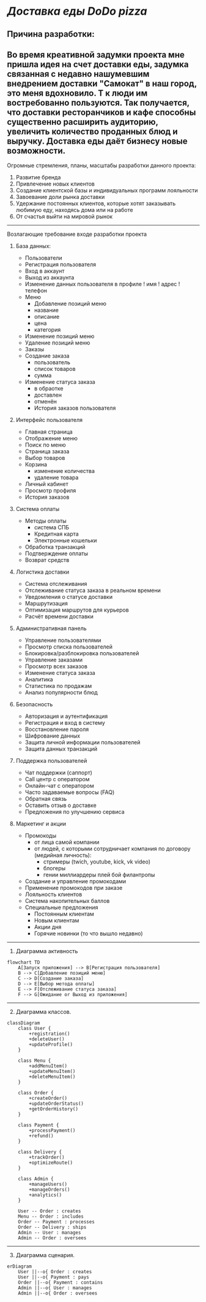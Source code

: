 ***Доставка еды DoDo pizza***
========================

Причина разработки: 
-
Во время креативной задумки проекта мне пришла идея на счет доставки еды, задумка связанная с недавно нашумевшим внедрением доставки "Самокат" в наш город, это меня вдохновило. Т к люди им востребованно пользуются. Так получается, что доставки ресторанчиков и кафе способны существенно расширить аудиторию, увеличить количество проданных блюд и выручку. Доставка еды даёт бизнесу новые возможности. 
-------------------------

Огромные стремления, планы, масштабы разработки данного проекта:  
1) Развитие бренда  
2) Привлечение новых клиентов  
3) Создание клиентской базы и индивидуальных программ лояльности  
4) Завоевание доли рынка доставки  
5) Удержание постоянных клиентов, которые хотят заказывать любимую еду, находясь дома или на работе  
6) От счастья выйти на мировой рынок  
-------------------------
Возлагающие требование входе разработки проекта  
1. База данных:  
     - Пользователи  
     - Регистрация пользователя  
     - Вход в аккаунт  
     - Выход из аккаунта  
     - Изменение данных пользователя в профиле
        ! имя
        !  адрес
        !  телефон
     - Меню  
        -  Добавление позиций меню
        -  название
        -  описание
        -  цена
        -  категория  
     - Изменение позиций меню  
     - Удаление позиций меню 
     - Заказы  
     - Создание заказа
        -  пользователь
        -  список товаров
        -  сумма  
     - Изменение статуса заказа
        -  в обраотке
        -  доставлен
        -  отменён  
        -  История заказов пользователя  

2. Интерфейс пользователя  
     - Главная страница  
     - Отображение меню  
     - Поиск по меню
     - Страница заказа  
     - Выбор товаров  
     - Корзина
        -  изменение количества
        -  удаление товара  
     - Личный кабинет  
     - Просмотр профиля  
     - История заказов  

3. Система оплаты  
     - Методы оплаты
        -  система СПБ
        -  Кредитная карта  
        -  Электронные кошельки  
     - Обработка транзакций  
     - Подтверждение оплаты  
     - Возврат средств  

4. Логистика доставки  
     - Система отслеживания  
     - Отслеживание статуса заказа в реальном времени  
     - Уведомления о статусе доставки  
     - Маршрутизация  
     - Оптимизация маршрутов для курьеров  
     - Расчёт времени доставки  

5. Административная панель  
     - Управление пользователями  
     - Просмотр списка пользователей  
     - Блокировка/разблокировка пользователей  
     - Управление заказами  
     - Просмотр всех заказов  
     - Изменение статуса заказа  
     - Аналитика  
     - Статистика по продажам  
     - Анализ популярности блюд  

6. Безопасность  
     - Авторизация и аутентификация  
     - Регистрация и вход в систему  
     - Восстановление пароля  
     - Шифрование данных  
     - Защита личной информации пользователей  
     - Защита данных транзакций  

7. Поддержка пользователей  
     - Чат поддержки (саппорт)
     - Call центр с оператором
     - Онлайн-чат с оператором 
     - Часто задаваемые вопросы (FAQ)  
     - Обратная связь  
     - Оставить отзыв о доставке  
     - Предложения по улучшению сервиса  

8. Маркетинг и акции  
     - Промокоды
        -  от лица самой компании
        -  от людей, с которыми сотрудничает компания по договору (медийная личность):
            - стримеры (twich, youtube, kick, vk video)
            - блогеры
            - гении миллиардеры плей бой филантропы  
     - Создание и управление промокодами  
     - Применение промокодов при заказе  
     - Лояльность клиентов  
     - Система накопительных баллов  
     - Специальные предложения
        -  Постоянным клиентам
        -  Новым клиентам
        -  Акции дня
        -  Горячие новинки (то что вышло недавно)
-------------------------


1) Диаграмма активность
```mermaid
flowchart TD
    A[Запуск приложения] --> B[Регистрация пользователя]
    B --> C[Добавление позиций меню]
    C --> D[Создание заказа]
    D --> E[Выбор метода оплаты]
    E --> F[Отслеживание статуса заказа]
    F --> G[Ожидание or Выход из приложения]

```
-------------------------

2) Диаграмма классов.

```mermaid
classDiagram
    class User {
        +registration()
        +deleteUser()
        +updateProfile()
    }

    class Menu {
        +addMenuItem()
        +updateMenuItem()
        +deleteMenuItem()
    }

    class Order {
        +createOrder()
        +updateOrderStatus()
        +getOrderHistory()
    }

    class Payment {
        +processPayment()
        +refund()
    }

    class Delivery {
        +trackOrder()
        +optimizeRoute()
    }

    class Admin {
        +manageUsers()
        +manageOrders()
        +analytics()
    }

    User -- Order : creates
    Menu -- Order : includes
    Order -- Payment : processes
    Order -- Delivery : ships
    Admin -- User : manages
    Admin -- Order : oversees
```

-------------------------

3) Диаграмма сценария.
```mermaid
erDiagram
    User ||--o{ Order : creates
    User ||--o{ Payment : pays
    Order ||--o{ Payment : contains
    Admin ||--o{ User : manages
    Admin ||--o{ Order : oversees

```
